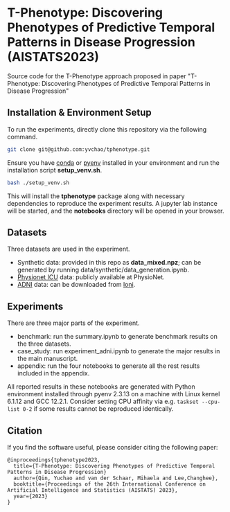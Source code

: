 # T-Phenotype: Discovering Phenotypes of Predictive Temporal Patterns in Disease Progression (AISTATS2023)

Source code for the T-Phenotype approach proposed in paper "T-Phenotype: Discovering Phenotypes of Predictive Temporal Patterns in Disease Progression"

## Installation & Environment Setup

To run the experiments, directly clone this repository via the following command.
```bash
git clone git@github.com:yvchao/tphenotype.git
```

Ensure you have [conda](https://docs.conda.io/en/latest/miniconda.html) or [pyenv](https://github.com/pyenv/pyenv) installed in your environment and run the installation script **setup_venv.sh**.
```bash
bash ./setup_venv.sh
```
This will install the **tphenotype** package along with necessary dependencies to reproduce the experiment results.
A jupyter lab instance will be started, and the **notebooks** directory will be opened in your browser.



## Datasets

Three datasets are used in the experiment.
- Synthetic data: provided in this repo as **data_mixed.npz**; can be generated by running data/synthetic/data_generation.ipynb.
- [Physionet ICU](https://physionet.org/content/challenge-2012/1.0.0/) data: publicly available at PhysioNet.
- [ADNI](https://tadpole.grand-challenge.org/) data: can be downloaded from [loni](https://adni.loni.usc.edu/).

## Experiments
There are three major parts of the experiment.
- benchmark: run the summary.ipynb to generate benchmark results on the three datasets.
- case_study: run experiment_adni.ipynb to generate the major results in the main manuscript.
- appendix: run the four notebooks to generate all the rest results included in the appendix.

All reported results in these notebooks are generated with Python environment installed through pyenv 2.3.13 on a machine with Linux kernel 6.1.12 and GCC 12.2.1.
Consider setting CPU affinity via e.g. `taskset --cpu-list 0-2` if some results cannot be reproduced identically.

## Citation
If you find the software useful, please consider citing the following paper:
```
@inproceedings{tphenotype2023,
  title={T-Phenotype: Discovering Phenotypes of Predictive Temporal Patterns in Disease Progression}
  author={Qin, Yuchao and van der Schaar, Mihaela and Lee,Changhee},
  booktitle={Proceedings of the 26th International Conference on Artificial Intelligence and Statistics (AISTATS) 2023},
  year={2023}
}
```
